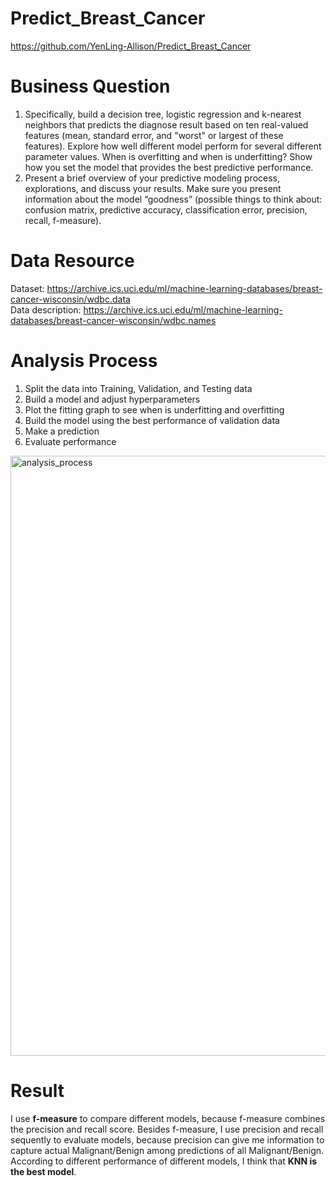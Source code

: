 # Predict_Breast_Cancer
https://github.com/YenLing-Allison/Predict_Breast_Cancer

# Business Question
1. Specifically, build a decision tree, logistic regression and k-nearest neighbors that predicts the diagnose result based on ten real-valued features (mean, standard error, and "worst" or largest of these features). Explore how well different model perform for several different parameter values. When is overfitting and when is underfitting? Show how you set the model that provides the best predictive performance.
2. Present a brief overview of your predictive modeling process, explorations, and discuss your results. Make sure you present information about the model “goodness” (possible things to think about: confusion matrix, predictive accuracy, classification error, precision, recall, f-measure).

# Data Resource
Dataset: https://archive.ics.uci.edu/ml/machine-learning-databases/breast-cancer-wisconsin/wdbc.data  
Data description: https://archive.ics.uci.edu/ml/machine-learning-databases/breast-cancer-wisconsin/wdbc.names

# Analysis Process
1. Split the data into Training, Validation, and Testing data
2. Build a model and adjust hyperparameters
3. Plot the fitting graph to see when is underfitting and overfitting
4. Build the model using the best performance of validation data
5. Make a prediction
6. Evaluate performance
<img width="960" alt="analysis_process" src="https://github.com/YenLing-Allison/Predict_Breast_Cancer/assets/144725779/14f5e8b0-649e-4474-b0d1-55531875da80">


# Result
I use **f-measure** to compare different models, because f-measure combines the precision and recall score.
Besides f-measure, I use precision and recall sequently to evaluate models, because precision can give me information to capture actual Malignant/Benign among predictions of all Malignant/Benign.
According to different performance of different models, I think that **KNN is the best model**.

